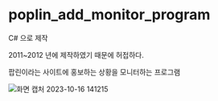 # poplin_add_monitor_program

C# 으로 제작

2011~2012 년에 제작하였기 때문에 허접하다.

팝린이라는 사이트에 홍보하는 상황을 모니터하는 프로그램

![화면 캡처 2023-10-16 141215](https://github.com/sentimentalhoon/poplin.com_add/assets/51502498/8dfd84c1-40e9-4bf0-83fb-8b111aa9de86)
